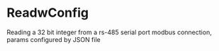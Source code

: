 # ReadwConfig
Reading a 32 bit integer from a rs-485 serial port modbus connection, params configured by JSON file
